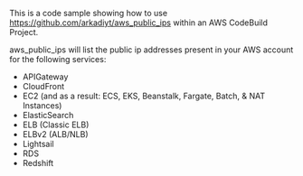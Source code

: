 This is a code sample showing how to use https://github.com/arkadiyt/aws_public_ips within an 
AWS CodeBuild Project.

aws_public_ips will list the public ip addresses present in your AWS account for the following 
services:

- APIGateway
- CloudFront
- EC2 (and as a result: ECS, EKS, Beanstalk, Fargate, Batch, & NAT Instances)
- ElasticSearch
- ELB (Classic ELB)
- ELBv2 (ALB/NLB)
- Lightsail
- RDS
- Redshift